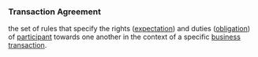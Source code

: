 ### Transaction Agreement

the set of rules that specify the rights (<a href="https://essif-lab.github.io/framework/docs/terms/expectation" hovertext="Expectation (of a Party): an Objective that is Owned by that Party for having a specific (set of) result(s) produced, where the actual production thereof is (going to be) outsourced to another Party.">expectation</a>) and duties (<a href="https://essif-lab.github.io/framework/docs/terms/obligation" hovertext="Obligation (of a Party): an Objective that is Owned by that Party for producing a specific (set of) result(s) that are to be used (consumed) by that Party and/or other Parties.">obligation</a>) of <a href="https://essif-lab.github.io/framework/docs/terms/participant" hovertext="Participant (in/of a Transaction): a Party is negotiating (or has negotiated) a Transaction Agreement.">participant</a> towards one another in the context of a specific <a href="https://essif-lab.github.io/framework/docs/terms/transaction" hovertext="Transaction: the exchange of goods, services, funds, or data between some Parties (called Participants of the Transaction).">business transaction</a>.